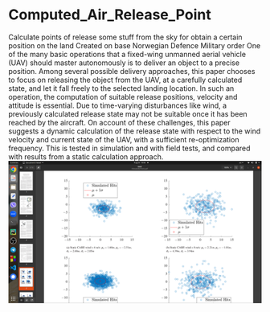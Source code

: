 # Computed_Air_Release_Point
Calculate points of release some stuff from the sky for obtain a certain position  on the land
Created on base Norwegian Defence Military order
   One of the many basic operations that a fixed-wing unmanned aerial vehicle (UAV) should
master autonomously is to deliver an object to a precise position. Among several possible delivery
approaches, this paper chooses to focus on releasing the object from the UAV, at a carefully calculated
state, and let it fall freely to the selected landing location. In such an operation, the computation of
suitable release positions, velocity and attitude is essential. Due to time-varying disturbances like wind,
a previously calculated release state may not be suitable once it has been reached by the aircraft. On
account of these challenges, this paper suggests a dynamic calculation of the release state with respect to
the wind velocity and current state of the UAV, with a sufficient re-optimization frequency. This is tested
in simulation and with field tests, and compared with results from a static calculation approach.
![GraficsErrors](GraficsErrors.png)
